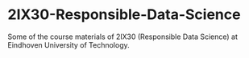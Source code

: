 # 2IX30-Responsible-Data-Science
Some of the course materials of 2IX30 (Responsible Data Science) at Eindhoven University of Technology.
